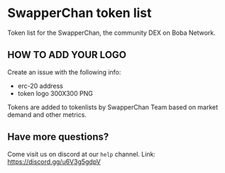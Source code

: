 # SwapperChan token list
Token list for the SwapperChan, the community DEX on Boba Network. 

## HOW TO ADD YOUR LOGO
Create an issue with the following info:
- erc-20 address
- token logo 300X300 PNG

Tokens are added to tokenlists by SwapperChan Team based on market demand and other metrics. 

## Have more questions?
Come visit us on discord at our `help` channel. 
Link: https://discord.gg/u6V3g5gdpV
